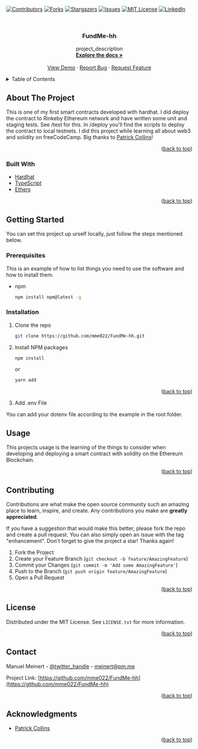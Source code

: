 <div id="top"></div>
<!--
*** Thanks for checking out the Best-README-Template. If you have a suggestion
*** that would make this better, please fork the repo and create a pull request
*** or simply open an issue with the tag "enhancement".
*** Don't forget to give the project a star!
*** Thanks again! Now go create something AMAZING! :D
-->

<!-- PROJECT SHIELDS -->
<!--
*** I'm using markdown "reference style" links for readability.
*** Reference links are enclosed in brackets [ ] instead of parentheses ( ).
*** See the bottom of this document for the declaration of the reference variables
*** for contributors-url, forks-url, etc. This is an optional, concise syntax you may use.
*** https://www.markdownguide.org/basic-syntax/#reference-style-links
-->

[![Contributors][contributors-shield]][contributors-url]
[![Forks][forks-shield]][forks-url]
[![Stargazers][stars-shield]][stars-url]
[![Issues][issues-shield]][issues-url]
[![MIT License][license-shield]][license-url]
[![LinkedIn][linkedin-shield]][linkedin-url]

<!-- PROJECT LOGO -->
<br />
<div align="center">
  <a href="https://github.com/mme022/FundMe-hh">
  </a>

<h3 align="center">FundMe-hh</h3>

  <p align="center">
    project_description
    <br />
    <a href="https://github.com/mme022/FundMe-hh"><strong>Explore the docs »</strong></a>
    <br />
    <br />
    <a href="https://github.com/mme022/FundMe-hh">View Demo</a>
    ·
    <a href="https://github.com/mme022/FundMe-hh/issues">Report Bug</a>
    ·
    <a href="https://github.com/mme022/FundMe-hh/issues">Request Feature</a>
  </p>
</div>

<!-- TABLE OF CONTENTS -->
<details>
  <summary>Table of Contents</summary>
  <ol>
    <li>
      <a href="#about-the-project">About The Project</a>
      <ul>
        <li><a href="#built-with">Built With</a></li>
      </ul>
    </li>
    <li>
      <a href="#getting-started">Getting Started</a>
      <ul>
        <li><a href="#prerequisites">Prerequisites</a></li>
        <li><a href="#installation">Installation</a></li>
      </ul>
    </li>
    <li><a href="#usage">Usage</a></li>
    <!--<li><a href="#roadmap">Roadmap</a></li>
    <li><a href="#contributing">Contributing</a></li>-->
    <li><a href="#license">License</a></li>
    <li><a href="#contact">Contact</a></li>
    <li><a href="#acknowledgments">Acknowledgments</a></li>
  </ol>
</details>

<!-- ABOUT THE PROJECT -->

## About The Project

This is one of my first smart contracts developed with hardhat. I did deploy the contract to Rinkeby Ethereum network and have written some unit and staging tests. See /test for this.
In /deploy you'll find the scripts to deploy the contract to local testnets. I did this project while learning all about web3 and solidity on freeCodeCamp. Big thanks to [Patrick Collins](https://github.com/PatrickAlphaC)!

<p align="right">(<a href="#top">back to top</a>)</p>

### Built With

- [Hardhat](https://hardhat.org/)
- [TypeScript](https://typescriptlang.org/)
- [Ethers](https://docs.ethers.io/v5/)

<p align="right">(<a href="#top">back to top</a>)</p>

<!-- GETTING STARTED -->

## Getting Started

You can set this project up urself locally, just follow the steps mentioned below.

### Prerequisites

This is an example of how to list things you need to use the software and how to install them.

- npm
  ```sh
  npm install npm@latest -g
  ```

### Installation

1. Clone the repo
   ```sh
   git clone https://github.com/mme022/FundMe-hh.git
   ```
2. Install NPM packages
   ```sh
   npm install
   ```
   or
   ```sh
   yarn add
   ```
      <p align="right">(<a href="#top">back to top</a>)</p>
3. Add .env File

You can add your dotenv file according to the example in the root folder.

<!-- USAGE EXAMPLES -->

## Usage

This projects usage is the learning of the things to consider when developing and deploying a smart contract with solidity on the Ethereum Blockchain.

<p align="right">(<a href="#top">back to top</a>)</p>

<!-- ROADMAP -->

<!--## Roadmap

- [ ] Feature 1
- [ ] Feature 2
- [ ] Feature 3
  - [ ] Nested Feature

See the [open issues](https://github.com/mme022/FundMe-hh) for a full list of proposed features (and known issues).

<p align="right">(<a href="#top">back to top</a>)</p>-->

<!-- CONTRIBUTING -->

## Contributing

Contributions are what make the open source community such an amazing place to learn, inspire, and create. Any contributions you make are **greatly appreciated**.

If you have a suggestion that would make this better, please fork the repo and create a pull request. You can also simply open an issue with the tag "enhancement".
Don't forget to give the project a star! Thanks again!

1. Fork the Project
2. Create your Feature Branch (`git checkout -b feature/AmazingFeature`)
3. Commit your Changes (`git commit -m 'Add some AmazingFeature'`)
4. Push to the Branch (`git push origin feature/AmazingFeature`)
5. Open a Pull Request

<p align="right">(<a href="#top">back to top</a>)</p>

<!-- LICENSE -->

## License

Distributed under the MIT License. See `LICENSE.txt` for more information.

<p align="right">(<a href="#top">back to top</a>)</p>

<!-- CONTACT -->

## Contact

Manuel Meinert - [@twitter_handle](https://twitter.com/mme022) - meinert@pm.me

Project Link: [https://github.com/mme022/FundMe-hh](https://github.com/mme022/FundMe-hh)

<p align="right">(<a href="#top">back to top</a>)</p>

<!-- ACKNOWLEDGMENTS -->

## Acknowledgments

- [Patrick Collins](https://github.com/PatrickAlphaC)

<p align="right">(<a href="#top">back to top</a>)</p>

<!-- MARKDOWN LINKS & IMAGES -->
<!-- https://www.markdownguide.org/basic-syntax/#reference-style-links -->

[contributors-shield]: https://img.shields.io/github/contributors/mme022/FundMe-hh.svg?style=for-the-badge
[contributors-url]: https://github.com/mme022/FundMe-hh/graphs/contributors
[forks-shield]: https://img.shields.io/github/forks/mme022/FundMe-hh.svg?style=for-the-badge
[forks-url]: https://github.com/mme022/FundMe-hh/network/members
[stars-shield]: https://img.shields.io/github/stars/mme022/FundMe-hh.svg?style=for-the-badge
[stars-url]: https://github.com/mme022/FundMe-hh/stargazers
[issues-shield]: https://img.shields.io/github/issues/mme022/FundMe-hh.svg?style=for-the-badge
[issues-url]: https://github.com/mme022/FundMe-hh/issues
[license-shield]: https://img.shields.io/github/license/mme022/FundMe-hh.svg?style=for-the-badge
[license-url]: https://github.com/mme022/FundMe-hh/blob/master/LICENSE.txt
[linkedin-shield]: https://img.shields.io/badge/-LinkedIn-black.svg?style=for-the-badge&logo=linkedin&colorB=555
[linkedin-url]: https://linkedin.com/in/manuel-meinert
